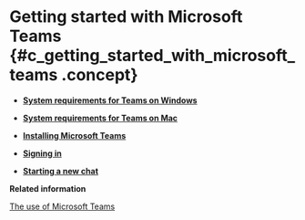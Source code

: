 # Getting started with Microsoft Teams {#c_getting_started_with_microsoft_teams .concept}

-   **[System requirements for Teams on Windows](../Topics/r_system_requirements_for_teams_on_windows.md)**  

-   **[System requirements for Teams on Mac](../Topics/r_system_requirements_for_teams_on_mac.md)**  

-   **[Installing Microsoft Teams](../Topics/t_installing_microsoft_teams.md)**  

-   **[Signing in](../Topics/t_signing_in.md)**  

-   **[Starting a new chat](../Topics/t_starting_a_new_chat.md)**  


**Related information**  


[The use of Microsoft Teams](../Topics/c_the_use_of_microsoft_teams.md)

